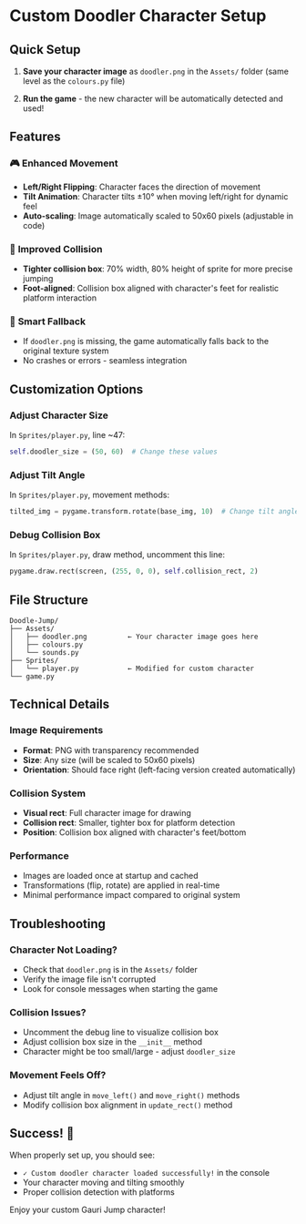 # Custom Doodler Character Setup

## Quick Setup

1. **Save your character image** as `doodler.png` in the `Assets/` folder (same level as the `colours.py` file)

2. **Run the game** - the new character will be automatically detected and used!

## Features

### 🎮 **Enhanced Movement**
- **Left/Right Flipping**: Character faces the direction of movement
- **Tilt Animation**: Character tilts ±10° when moving left/right for dynamic feel
- **Auto-scaling**: Image automatically scaled to 50x60 pixels (adjustable in code)

### 🎯 **Improved Collision**
- **Tighter collision box**: 70% width, 80% height of sprite for more precise jumping
- **Foot-aligned**: Collision box aligned with character's feet for realistic platform interaction

### 🔧 **Smart Fallback**
- If `doodler.png` is missing, the game automatically falls back to the original texture system
- No crashes or errors - seamless integration

## Customization Options

### Adjust Character Size
In `Sprites/player.py`, line ~47:
```python
self.doodler_size = (50, 60)  # Change these values
```

### Adjust Tilt Angle
In `Sprites/player.py`, movement methods:
```python
tilted_img = pygame.transform.rotate(base_img, 10)  # Change tilt angle
```

### Debug Collision Box
In `Sprites/player.py`, draw method, uncomment this line:
```python
pygame.draw.rect(screen, (255, 0, 0), self.collision_rect, 2)
```

## File Structure
```
Doodle-Jump/
├── Assets/
│   ├── doodler.png          ← Your character image goes here
│   ├── colours.py
│   └── sounds.py
├── Sprites/
│   └── player.py            ← Modified for custom character
└── game.py
```

## Technical Details

### Image Requirements
- **Format**: PNG with transparency recommended
- **Size**: Any size (will be scaled to 50x60 pixels)
- **Orientation**: Should face right (left-facing version created automatically)

### Collision System
- **Visual rect**: Full character image for drawing
- **Collision rect**: Smaller, tighter box for platform detection
- **Position**: Collision box aligned with character's feet/bottom

### Performance
- Images are loaded once at startup and cached
- Transformations (flip, rotate) are applied in real-time
- Minimal performance impact compared to original system

## Troubleshooting

### Character Not Loading?
- Check that `doodler.png` is in the `Assets/` folder
- Verify the image file isn't corrupted
- Look for console messages when starting the game

### Collision Issues?
- Uncomment the debug line to visualize collision box
- Adjust collision box size in the `__init__` method
- Character might be too small/large - adjust `doodler_size`

### Movement Feels Off?
- Adjust tilt angle in `move_left()` and `move_right()` methods
- Modify collision box alignment in `update_rect()` method

## Success! 🎉

When properly set up, you should see:
- `✓ Custom doodler character loaded successfully!` in the console
- Your character moving and tilting smoothly
- Proper collision detection with platforms

Enjoy your custom Gauri Jump character! 